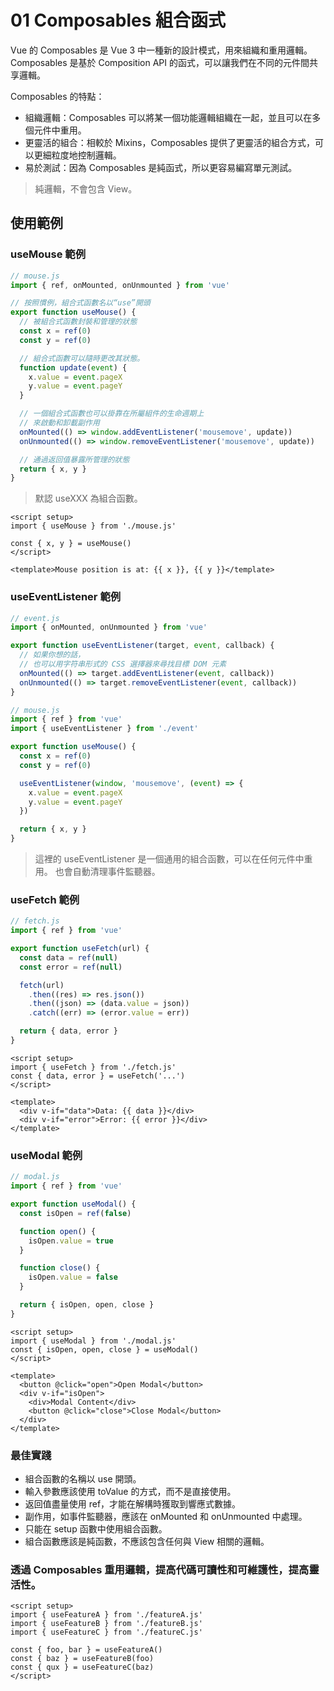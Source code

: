 # 01 Composables 組合函式

Vue 的 Composables 是 Vue 3 中一種新的設計模式，用來組織和重用邏輯。Composables 是基於 Composition API 的函式，可以讓我們在不同的元件間共享邏輯。

Composables 的特點：

- 組織邏輯：Composables 可以將某一個功能邏輯組織在一起，並且可以在多個元件中重用。
- 更靈活的組合：相較於 Mixins，Composables 提供了更靈活的組合方式，可以更細粒度地控制邏輯。
- 易於測試：因為 Composables 是純函式，所以更容易編寫單元測試。

> 純邏輯，不會包含 View。

## 使用範例

### useMouse 範例

```javascript
// mouse.js
import { ref, onMounted, onUnmounted } from 'vue'

// 按照慣例，組合式函數名以“use”開頭
export function useMouse() {
  // 被組合式函數封裝和管理的狀態
  const x = ref(0)
  const y = ref(0)

  // 組合式函數可以隨時更改其狀態。
  function update(event) {
    x.value = event.pageX
    y.value = event.pageY
  }

  // 一個組合式函數也可以掛靠在所屬組件的生命週期上
  // 來啟動和卸載副作用
  onMounted(() => window.addEventListener('mousemove', update))
  onUnmounted(() => window.removeEventListener('mousemove', update))

  // 通過返回值暴露所管理的狀態
  return { x, y }
}
```

> 默認 useXXX 為組合函數。

```vue
<script setup>
import { useMouse } from './mouse.js'

const { x, y } = useMouse()
</script>

<template>Mouse position is at: {{ x }}, {{ y }}</template>
```

### useEventListener 範例

```javascript
// event.js
import { onMounted, onUnmounted } from 'vue'

export function useEventListener(target, event, callback) {
  // 如果你想的話，
  // 也可以用字符串形式的 CSS 選擇器來尋找目標 DOM 元素
  onMounted(() => target.addEventListener(event, callback))
  onUnmounted(() => target.removeEventListener(event, callback))
}
```

```js
// mouse.js
import { ref } from 'vue'
import { useEventListener } from './event'

export function useMouse() {
  const x = ref(0)
  const y = ref(0)

  useEventListener(window, 'mousemove', (event) => {
    x.value = event.pageX
    y.value = event.pageY
  })

  return { x, y }
}
```

> 這裡的 useEventListener 是一個通用的組合函數，可以在任何元件中重用。
> 也會自動清理事件監聽器。

### useFetch 範例

```javascript
// fetch.js
import { ref } from 'vue'

export function useFetch(url) {
  const data = ref(null)
  const error = ref(null)

  fetch(url)
    .then((res) => res.json())
    .then((json) => (data.value = json))
    .catch((err) => (error.value = err))

  return { data, error }
}
```

```vue  
<script setup>
import { useFetch } from './fetch.js'
const { data, error } = useFetch('...')
</script>

<template>
  <div v-if="data">Data: {{ data }}</div>
  <div v-if="error">Error: {{ error }}</div>
</template>
```

### useModal 範例

```javascript
// modal.js
import { ref } from 'vue'

export function useModal() {
  const isOpen = ref(false)

  function open() {
    isOpen.value = true
  }

  function close() {
    isOpen.value = false
  }

  return { isOpen, open, close }
}
```

```vue
<script setup>
import { useModal } from './modal.js'
const { isOpen, open, close } = useModal()
</script>

<template>
  <button @click="open">Open Modal</button>
  <div v-if="isOpen">
    <div>Modal Content</div>
    <button @click="close">Close Modal</button>
  </div>
</template>
```

### 最佳實踐

- 組合函數的名稱以 use 開頭。
- 輸入參數應該使用 toValue 的方式，而不是直接使用。
- 返回值盡量使用 ref，才能在解構時獲取到響應式數據。
- 副作用，如事件監聽器，應該在 onMounted 和 onUnmounted 中處理。
- 只能在 setup 函數中使用組合函數。
- 組合函數應該是純函數，不應該包含任何與 View 相關的邏輯。

### 透過 Composables 重用邏輯，提高代碼可讀性和可維護性，提高靈活性。

```vue
<script setup>
import { useFeatureA } from './featureA.js'
import { useFeatureB } from './featureB.js'
import { useFeatureC } from './featureC.js'

const { foo, bar } = useFeatureA()
const { baz } = useFeatureB(foo)
const { qux } = useFeatureC(baz)
</script>
```
